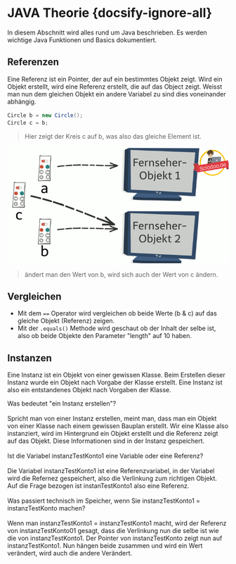 # JAVA Theorie {docsify-ignore-all}

In diesem Abschnitt wird alles rund um Java beschrieben. Es werden wichtige Java Funktionen und Basics dokumentiert.

## Referenzen

Eine Referenz ist ein Pointer, der auf ein bestimmtes Objekt zeigt. Wird ein Objekt erstellt, wird eine Referenz erstellt, die auf das Object zeigt.
Weisst man nun dem gleichen Objekt ein andere Variabel zu sind dies voneinander abhängig.
```java
Circle b = new Circle();
Circle c = b;
```
> Hier zeigt der Kreis c auf b, was also das gleiche Element ist.

![Referenzen](referenz.jpeg)

> ändert man den Wert von b, wird sich auch der Wert von c ändern.

## Vergleichen

- Mit dem `==` Operator wird vergleichen ob beide Werte (b & c) auf das gleiche Objekt (Referenz) zeigen.
- Mit der `.equals()` Methode wird geschaut ob der Inhalt der selbe ist, also ob beide Objekte den Parameter "length" auf 10 haben.

## Instanzen

Eine Instanz ist ein Objekt von einer gewissen Klasse. Beim Erstellen dieser Instanz wurde ein Objekt nach Vorgabe der Klasse erstellt. Eine Instanz ist also ein entstandenes Objekt nach Vorgaben der Klasse.
<div class="question-box">
  Was bedeutet "ein Instanz erstellen"?
</div>
<br>
Spricht man von einer Instanz erstellen, meint man, dass man ein Objekt von einer Klasse nach einem gewissen Bauplan erstellt. Wir eine Klasse also instanziert, wird im Hintergrund ein Objekt erstellt und die Referenz zeigt auf das Objekt. Diese Informationen sind in der Instanz gespeichert.
<br><br>
<div class="question-box">
  Ist die Variabel instanzTestKonto1 eine Variable oder eine Referenz?
</div>
<br>
Die Variabel instanzTestKonto1 ist eine Referenzvariabel, in der Variabel wird die Refernez gespeichert, also die Verlinkung zum richtigen Objekt. Auf die Frage bezogen ist instanTestKonto1 also eine Referenz.
<br><br>
<div class="question-box">
  Was passiert technisch im Speicher, wenn Sie instanzTestKonto1 = instanzTestKonto machen?
</div>
<br>
Wenn man instanzTestKonto1 = instanzTestKonto1 macht, wird der Referenz von instanzTestKonto01 gesagt, dass die Verlinkung nun die selbe ist wie die von instanzTestKonto1.
Der Pointer von instanzTestKonto zeigt nun auf instanzTestKonto1. Nun hängen beide zusammen und wird ein Wert verändert, wird auch die andere Verändert.
<br>